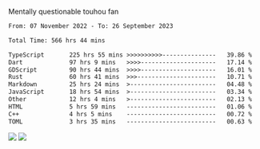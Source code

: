 Mentally questionable touhou fan



<!--START_SECTION:waka-->

```txt
From: 07 November 2022 - To: 26 September 2023

Total Time: 566 hrs 44 mins

TypeScript       225 hrs 55 mins >>>>>>>>>>---------------   39.86 %
Dart             97 hrs 9 mins   >>>>---------------------   17.14 %
GDScript         90 hrs 44 mins  >>>>---------------------   16.01 %
Rust             60 hrs 41 mins  >>>----------------------   10.71 %
Markdown         25 hrs 24 mins  >------------------------   04.48 %
JavaScript       18 hrs 54 mins  >------------------------   03.34 %
Other            12 hrs 4 mins   >------------------------   02.13 %
HTML             5 hrs 59 mins   -------------------------   01.06 %
C++              4 hrs 5 mins    -------------------------   00.72 %
TOML             3 hrs 35 mins   -------------------------   00.63 %
```

<!--END_SECTION:waka-->

![](https://posei.me/horse_going_hard.gif)
![](https://posei.me/horse_going_hard.gif)

